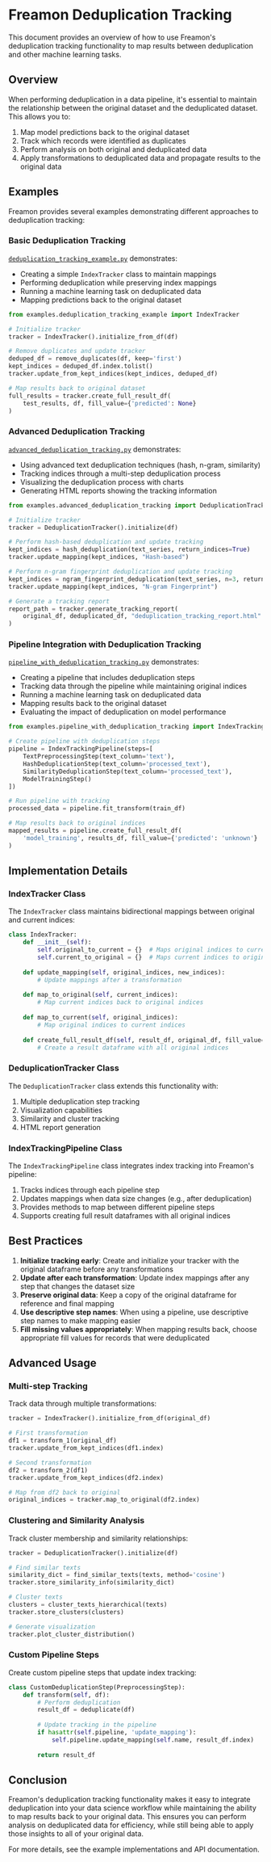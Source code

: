 # Freamon Deduplication Tracking

This document provides an overview of how to use Freamon's deduplication tracking functionality to map results between deduplication and other machine learning tasks.

## Overview

When performing deduplication in a data pipeline, it's essential to maintain the relationship between the original dataset and the deduplicated dataset. This allows you to:

1. Map model predictions back to the original dataset
2. Track which records were identified as duplicates
3. Perform analysis on both original and deduplicated data
4. Apply transformations to deduplicated data and propagate results to the original data

## Examples

Freamon provides several examples demonstrating different approaches to deduplication tracking:

### Basic Deduplication Tracking

[`deduplication_tracking_example.py`](examples/deduplication_tracking_example.py) demonstrates:
- Creating a simple `IndexTracker` class to maintain mappings
- Performing deduplication while preserving index mappings
- Running a machine learning task on deduplicated data
- Mapping predictions back to the original dataset

```python
from examples.deduplication_tracking_example import IndexTracker

# Initialize tracker
tracker = IndexTracker().initialize_from_df(df)

# Remove duplicates and update tracker
deduped_df = remove_duplicates(df, keep='first')
kept_indices = deduped_df.index.tolist()
tracker.update_from_kept_indices(kept_indices, deduped_df)

# Map results back to original dataset
full_results = tracker.create_full_result_df(
    test_results, df, fill_value={'predicted': None}
)
```

### Advanced Deduplication Tracking

[`advanced_deduplication_tracking.py`](examples/advanced_deduplication_tracking.py) demonstrates:
- Using advanced text deduplication techniques (hash, n-gram, similarity)
- Tracking indices through a multi-step deduplication process
- Visualizing the deduplication process with charts
- Generating HTML reports showing the tracking information

```python
from examples.advanced_deduplication_tracking import DeduplicationTracker

# Initialize tracker
tracker = DeduplicationTracker().initialize(df)

# Perform hash-based deduplication and update tracking
kept_indices = hash_deduplication(text_series, return_indices=True)
tracker.update_mapping(kept_indices, "Hash-based")

# Perform n-gram fingerprint deduplication and update tracking
kept_indices = ngram_fingerprint_deduplication(text_series, n=3, return_indices=True)
tracker.update_mapping(kept_indices, "N-gram Fingerprint")

# Generate a tracking report
report_path = tracker.generate_tracking_report(
    original_df, deduplicated_df, "deduplication_tracking_report.html"
)
```

### Pipeline Integration with Deduplication Tracking

[`pipeline_with_deduplication_tracking.py`](examples/pipeline_with_deduplication_tracking.py) demonstrates:
- Creating a pipeline that includes deduplication steps
- Tracking data through the pipeline while maintaining original indices
- Running a machine learning task on deduplicated data
- Mapping results back to the original dataset
- Evaluating the impact of deduplication on model performance

```python
from examples.pipeline_with_deduplication_tracking import IndexTrackingPipeline, HashDeduplicationStep

# Create pipeline with deduplication steps
pipeline = IndexTrackingPipeline(steps=[
    TextPreprocessingStep(text_column='text'),
    HashDeduplicationStep(text_column='processed_text'),
    SimilarityDeduplicationStep(text_column='processed_text'),
    ModelTrainingStep()
])

# Run pipeline with tracking
processed_data = pipeline.fit_transform(train_df)

# Map results back to original indices
mapped_results = pipeline.create_full_result_df(
    'model_training', results_df, fill_value={'predicted': 'unknown'}
)
```

## Implementation Details

### IndexTracker Class

The `IndexTracker` class maintains bidirectional mappings between original and current indices:

```python
class IndexTracker:
    def __init__(self):
        self.original_to_current = {}  # Maps original indices to current indices
        self.current_to_original = {}  # Maps current indices to original indices
    
    def update_mapping(self, original_indices, new_indices):
        # Update mappings after a transformation
        
    def map_to_original(self, current_indices):
        # Map current indices back to original indices
        
    def map_to_current(self, original_indices):
        # Map original indices to current indices
        
    def create_full_result_df(self, result_df, original_df, fill_value=None):
        # Create a result dataframe with all original indices
```

### DeduplicationTracker Class

The `DeduplicationTracker` class extends this functionality with:

1. Multiple deduplication step tracking
2. Visualization capabilities
3. Similarity and cluster tracking
4. HTML report generation

### IndexTrackingPipeline Class

The `IndexTrackingPipeline` class integrates index tracking into Freamon's pipeline:

1. Tracks indices through each pipeline step
2. Updates mappings when data size changes (e.g., after deduplication)
3. Provides methods to map between different pipeline steps
4. Supports creating full result dataframes with all original indices

## Best Practices

1. **Initialize tracking early**: Create and initialize your tracker with the original dataframe before any transformations
2. **Update after each transformation**: Update index mappings after any step that changes the dataset size
3. **Preserve original data**: Keep a copy of the original dataframe for reference and final mapping
4. **Use descriptive step names**: When using a pipeline, use descriptive step names to make mapping easier
5. **Fill missing values appropriately**: When mapping results back, choose appropriate fill values for records that were deduplicated

## Advanced Usage

### Multi-step Tracking

Track data through multiple transformations:

```python
tracker = IndexTracker().initialize_from_df(original_df)

# First transformation
df1 = transform_1(original_df)
tracker.update_from_kept_indices(df1.index)

# Second transformation
df2 = transform_2(df1)
tracker.update_from_kept_indices(df2.index)

# Map from df2 back to original
original_indices = tracker.map_to_original(df2.index)
```

### Clustering and Similarity Analysis

Track cluster membership and similarity relationships:

```python
tracker = DeduplicationTracker().initialize(df)

# Find similar texts
similarity_dict = find_similar_texts(texts, method='cosine')
tracker.store_similarity_info(similarity_dict)

# Cluster texts
clusters = cluster_texts_hierarchical(texts)
tracker.store_clusters(clusters)

# Generate visualization
tracker.plot_cluster_distribution()
```

### Custom Pipeline Steps

Create custom pipeline steps that update index tracking:

```python
class CustomDeduplicationStep(PreprocessingStep):
    def transform(self, df):
        # Perform deduplication
        result_df = deduplicate(df)
        
        # Update tracking in the pipeline
        if hasattr(self.pipeline, 'update_mapping'):
            self.pipeline.update_mapping(self.name, result_df.index)
            
        return result_df
```

## Conclusion

Freamon's deduplication tracking functionality makes it easy to integrate deduplication into your data science workflow while maintaining the ability to map results back to your original data. This ensures you can perform analysis on deduplicated data for efficiency, while still being able to apply those insights to all of your original data.

For more details, see the example implementations and API documentation.